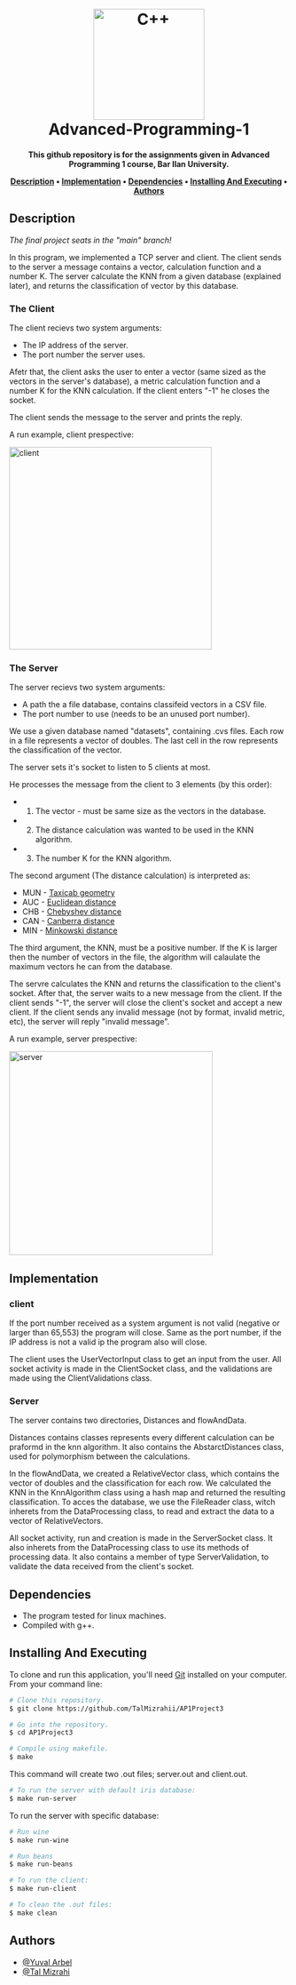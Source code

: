 <h1 align="center">
  <br>
  <a href="https://github.com/TalMizrahii/AP1Project"><img src="https://img.icons8.com/color/344/c-plus-plus-logo.png" alt="C++" width="200"></a>
  <br>
  Advanced-Programming-1
  <br>
</h1>

<h4 align="center">This github repository is for the assignments given in Advanced Programming 1 course, Bar Ilan University.


<p align="center">
  <a href="#description">Description</a> •
  <a href="#implementation">Implementation</a> •
  <a href="#dependencies">Dependencies</a> •
  <a href="#installing-and-executing">Installing And Executing</a> •
  <a href="#authors">Authors</a> 
</p>

## Description

*The final project seats in the "main" branch!*

In this program, we implemented a TCP server and client. The client sends to the server a message contains a vector, calculation function and a number K. The server calculate the KNN from a given database (explained later), and returns the classification of vector by this database.

### The Client

The client recievs two system arguments:
 * The IP address of the server.
 * The port number the server uses.
 
 Afetr that, the client asks the user to enter a vector (same sized as the vectors in the server's database), a metric calculation function and a number K for the KNN calculation. If the client enters "-1" he closes the socket.
 
 The client sends the message to the server and prints the reply.
  
  A run example, client prespective:
  
 <img width="365" alt="client" src="https://user-images.githubusercontent.com/103560553/210224395-24624769-ac11-4ade-bfb9-f1584748a5ec.PNG">

### The Server

The server recievs two system arguments:
 * A path the a file database, contains classifeid vectors in a CSV file.
 * The port number to use (needs to be an unused port number).
 
We use a given database named "datasets", containing .cvs files. Each row in a file represents a vector of doubles. The last cell in the row represents the classification of the vector. 
  
The server sets it's socket to listen to 5 clients at most.

He processes the message from the client to 3 elements (by this order):

* 1. The vector - must be same size as the vectors in the database.
* 2. The distance calculation was wanted to be used in the KNN algorithm.
* 3. The number K for the KNN algorithm.

The second argument (The distance calculation) is interpreted as:
  * MUN - [Taxicab geometry](https://en.wikipedia.org/wiki/Taxicab_geometry)
  * AUC - [Euclidean distance](https://en.wikipedia.org/wiki/Euclidean_distance)
  * CHB - [Chebyshev distance](https://en.wikipedia.org/wiki/Chebyshev_distance)
  * CAN - [Canberra distance](https://en.wikipedia.org/wiki/Canberra_distance)
  * MIN - [Minkowski distance](https://en.wikipedia.org/wiki/Minkowski_distance)
  
The third argument, the KNN, must be a positive number. If the K is larger then the number of vectors in the file, the algorithm will calaulate the maximum vectors he can from the database.

The servre calculates the KNN and returns the classification to the client's socket. After that, the server waits to a new message from the client. If the client sends "-1", the server will close the client's socket and accept a new client. If the client sends any invalid message (not by format, invalid metric, etc), the server will reply "invalid message".
  
  A run example, server prespective:
  
<img width="367" alt="server" src="https://user-images.githubusercontent.com/103560553/210224382-9ade1708-43f9-436c-b2b4-22ab6cf80fb0.PNG">


## Implementation
  
### client

  If the port number received as a system argument is not valid (negative or larger than 65,553) the program will close. Same as the port number, if the IP address is not a valid ip the program also will close.
  
The client uses the UserVectorInput class to get an input from the user. All socket activity is made in the ClientSocket class, and the validations are made using the ClientValidations class.

### Server
The server contains two directories, Distances and flowAndData.
  
Distances contains classes represents every different calculation can be praformd in the knn algorithm. It also contains the AbstarctDistances class, used for polymorphism between the calculations.

In the flowAndData, we created a RelativeVector class, which contains the vector of doubles and the classification for each row. We calculated the KNN in the KnnAlgorithm class using a hash map and returned the resulting classification. To acces the database, we use the FileReader class, witch inherets from the DataProcessing class, to read and extract the data to a vector of RelativeVectors.

All socket activity, run and creation is made in the ServerSocket class. It also inherets from the DataProcessing class to use its methods of processing data. It also contains a member of type ServerValidation, to validate the data received from the client's socket.

## Dependencies

* The program tested for linux machines.
* Compiled with g++.

## Installing And Executing

To clone and run this application, you'll need [Git](https://git-scm.com) installed on your computer. From your command line:

```bash
# Clone this repository.
$ git clone https://github.com/TalMizrahii/AP1Project3

# Go into the repository.
$ cd AP1Project3

# Compile using makefile.
$ make
```
  This command will create two .out files; server.out and client.out.
  
```bash
# To run the server with default iris database:
$ make run-server
```
To run the server with specific database:

```bash
# Run wine
$ make run-wine
```

```bash
# Run beans
$ make run-beans
```

```bash
# To run the client:
$ make run-client
```

```bash
# To clean the .out files:
$ make clean
```

## Authors
* [@Yuval Arbel](https://github.com/YuvalArbel1)
* [@Tal Mizrahi](https://github.com/TalMizrahii)

